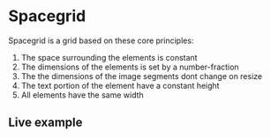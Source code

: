 # Spacegrid

Spacegrid is a grid based on these core principles:

1. The space surrounding the elements is constant
2. The dimensions of the elements is set by a number-fraction
3. The the dimensions of the image segments dont change on resize
4. The text portion of the element have a constant height
5. All elements have the same width

## Live example
